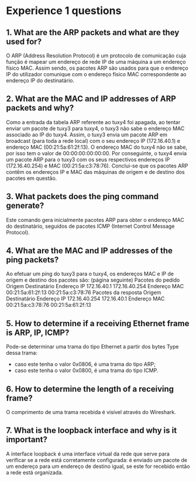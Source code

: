 # Experience 1 questions

## 1. What are the ARP packets and what are they used for?
O ARP (Address Resolution Protocol) é um protocolo de comunicação cuja função é
mapear um endereço de rede IP de uma máquina a um endereço físico MAC. Assim sendo,
os pacotes ARP são usados para que o endereço IP do utilizador comunique com o
endereço físico MAC correspondente ao endereço IP do destinatário.

## 2. What are the MAC and IP addresses of ARP packets and why?
Como a entrada da tabela ARP referente ao tuxy4 foi apagada, ao tentar enviar um
pacote de tuxy3 para tuxy4, o tuxy3 não sabe o endereço MAC associado ao IP do tuxy4.
Assim, o tuxy3 envia um pacote ARP em broadcast (para toda a rede local) com o seu
endereço IP (172.16.40.1) e endereço MAC (00:21:5a:61:2f:13). O endereço MAC do tuxy4
não se sabe, por isso tem o valor de 00:00:00:00:00:00.
Por conseguinte, o tuxy4 envia um pacote ARP para o tuxy3 com os seus respectivos
endereços IP (172.16.40.254) e MAC (00:21:5a:c3:78:76).
Conclui-se que os pacotes ARP contêm os endereços IP e MAC das máquinas de
origem e de destino dos pacotes em questão.

## 3. What packets does the ping command generate?
Este comando gera inicialmente pacotes ARP para obter o endereço MAC do
destinatário, seguidos de pacotes ICMP (Internet Control Message Protocol).

## 4. What are the MAC and IP addresses of the ping packets?
Ao efetuar um ping do tuxy3 para o tuxy4, os endereços MAC e IP de origem e destino
dos pacotes são: (página seguinte)
Pacotes do pedido Origem Destinatário
Endereço IP 172.16.40.1 172.16.40.254
Endereço MAC 00:21:5a:61:2f:13 00:21:5a:c3:78:76
Pacotes da resposta Origem Destinatário
Endereço IP 172.16.40.254 172.16.40.1
Endereço MAC 00:21:5a:c3:78:76 00:21:5a:61:2f:13

## 5. How to determine if a receiving Ethernet frame is ARP, IP, ICMP?
Pode-se determinar uma trama do tipo Ethernet a partir dos bytes Type dessa trama:
* caso este tenha o valor 0x0806, é uma trama do tipo ARP;
* caso este tenha o valor 0x0800, é uma trama do tipo ICMP.

## 6. How to determine the length of a receiving frame?
O comprimento de uma trama recebida é visível através do Wireshark.

## 7. What is the loopback interface and why is it important?
A interface loopback é uma interface virtual da rede que serve para verificar se a rede
está corretamente configurada: é enviado um pacote de um endereço para um endereço de destino igual, se este for recebido então a rede está organizada.
